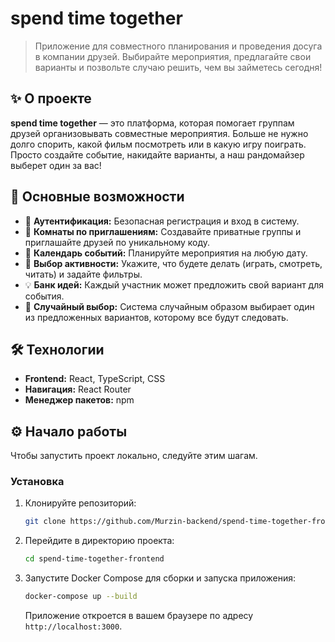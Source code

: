 # spend time together

> Приложение для совместного планирования и проведения досуга в компании друзей. Выбирайте мероприятия, предлагайте свои варианты и позвольте случаю решить, чем вы займетесь сегодня!

## ✨ О проекте

**spend time together** — это платформа, которая помогает группам друзей организовывать совместные мероприятия. Больше не нужно долго спорить, какой фильм посмотреть или в какую игру поиграть. Просто создайте событие, накидайте варианты, а наш рандомайзер выберет один за вас!

## 🚀 Основные возможности

*   🔐 **Аутентификация:** Безопасная регистрация и вход в систему.
*   🚪 **Комнаты по приглашениям:** Создавайте приватные группы и приглашайте друзей по уникальному коду.
*   📅 **Календарь событий:** Планируйте мероприятия на любую дату.
*   🎲 **Выбор активности:** Укажите, что будете делать (играть, смотреть, читать) и задайте фильтры.
*   💡 **Банк идей:** Каждый участник может предложить свой вариант для события.
*   🎉 **Случайный выбор:** Система случайным образом выбирает один из предложенных вариантов, которому все будут следовать.

## 🛠️ Технологии

*   **Frontend:** React, TypeScript, CSS
*   **Навигация:** React Router
*   **Менеджер пакетов:** npm

## ⚙️ Начало работы

Чтобы запустить проект локально, следуйте этим шагам.

### Установка

1.  Клонируйте репозиторий:
    ```sh
    git clone https://github.com/Murzin-backend/spend-time-together-frontend.git
    ```
2.  Перейдите в директорию проекта:
    ```sh
    cd spend-time-together-frontend
    ```
3.  Запустите Docker Compose для сборки и запуска приложения:
    ```sh
    docker-compose up --build
    ```
    Приложение откроется в вашем браузере по адресу `http://localhost:3000`.
